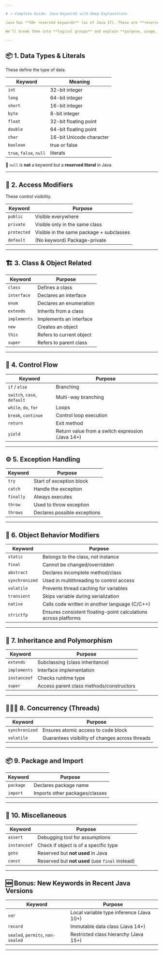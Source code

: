```yaml
---

# 🔥 Complete Guide: Java Keywords with Deep Explanations

Java has **50+ reserved keywords** (as of Java 17). These are **reserved by the language** and cannot be used as identifiers (variable names, class names, etc.).

We'll break them into **logical groups** and explain **purpose, usage, and nuances** of each with code examples.

---
```


## 📦 1. **Data Types & Literals**
These define the type of data.

| Keyword       | Meaning |
|---------------|---------|
| `int`         | 32-bit integer |
| `long`        | 64-bit integer |
| `short`       | 16-bit integer |
| `byte`        | 8-bit integer |
| `float`       | 32-bit floating point |
| `double`      | 64-bit floating point |
| `char`        | 16-bit Unicode character |
| `boolean`     | true or false |
| `true`, `false`, `null` | literals |

🔸 `null` is **not** a keyword but a **reserved literal** in Java.

---

## 🧱 2. **Access Modifiers**
These control visibility.

| Keyword       | Purpose |
|---------------|---------|
| `public`      | Visible everywhere |
| `private`     | Visible only in the same class |
| `protected`   | Visible in the same package + subclasses |
| `default`     | (No keyword) Package-private |

---

## 🏗 3. **Class & Object Related**
| Keyword       | Purpose |
|---------------|---------|
| `class`       | Defines a class |
| `interface`   | Declares an interface |
| `enum`        | Declares an enumeration |
| `extends`     | Inherits from a class |
| `implements`  | Implements an interface |
| `new`         | Creates an object |
| `this`        | Refers to current object |
| `super`       | Refers to parent class |

---

## 🔁 4. **Control Flow**
| Keyword       | Purpose |
|---------------|---------|
| `if` / `else` | Branching |
| `switch`, `case`, `default` | Multi-way branching |
| `while`, `do`, `for` | Loops |
| `break`, `continue` | Control loop execution |
| `return`      | Exit method |
| `yield`       | Return value from a switch expression (Java 14+) |

---

## ⚙️ 5. **Exception Handling**
| Keyword       | Purpose |
|---------------|---------|
| `try`         | Start of exception block |
| `catch`       | Handle the exception |
| `finally`     | Always executes |
| `throw`       | Used to throw exception |
| `throws`      | Declares possible exceptions |

---

## 🔐 6. **Object Behavior Modifiers**
| Keyword       | Purpose |
|---------------|---------|
| `static`      | Belongs to the class, not instance |
| `final`       | Cannot be changed/overridden |
| `abstract`    | Declares incomplete method/class |
| `synchronized`| Used in multithreading to control access |
| `volatile`    | Prevents thread caching for variables |
| `transient`   | Skips variable during serialization |
| `native`      | Calls code written in another language (C/C++) |
| `strictfp`    | Ensures consistent floating-point calculations across platforms |

---

## 🧬 7. **Inheritance and Polymorphism**
| Keyword       | Purpose |
|---------------|---------|
| `extends`     | Subclassing (class inheritance) |
| `implements`  | Interface implementation |
| `instanceof`  | Checks runtime type |
| `super`       | Access parent class methods/constructors |

---

## 👨‍👩‍👧 8. **Concurrency (Threads)**
| Keyword       | Purpose |
|---------------|---------|
| `synchronized`| Ensures atomic access to code block |
| `volatile`    | Guarantees visibility of changes across threads |

---

## 📦 9. **Package and Import**
| Keyword       | Purpose |
|---------------|---------|
| `package`     | Declares package name |
| `import`      | Imports other packages/classes |

---

## 📐 10. **Miscellaneous**
| Keyword       | Purpose |
|---------------|---------|
| `assert`      | Debugging tool for assumptions |
| `instanceof`  | Check if object is of a specific type |
| `goto`        | Reserved but **not used** in Java |
| `const`       | Reserved but **not used** (use `final` instead) |

---

## 🆕 Bonus: **New Keywords in Recent Java Versions**
| Keyword       | Purpose |
|---------------|---------|
| `var`         | Local variable type inference (Java 10+) |
| `record`      | Immutable data class (Java 14+) |
| `sealed`, `permits`, `non-sealed` | Restricted class hierarchy (Java 15+) |

---
